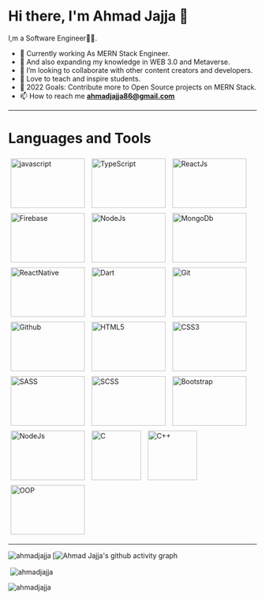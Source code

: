  # Hi there, I'm Ahmad Jajja 👋



 I,m a Software Engineer🧑‍💻.

- 🔭 Currently working As MERN Stack Engineer.
- 🌱 And also expanding my knowledge in WEB 3.0 and Metaverse.
- 👯 I’m looking to collaborate with other content creators and developers.
- 📢 Love to teach and inspire students.
- 🥅 2022 Goals: Contribute more to Open Source projects on MERN Stack.
- 📫 How to reach me **ahmadjajja86@gmail.com**

<hr/>

# Languages and Tools

 <div style="display:flex;justify-content:center;">
   <div>
             <img src="http://alfa-cyber.com/wp-content/uploads/2021/06/What-is-JavaScript.jpg"
                alt="javascript" title="Javascript" style="display: inline-block; margin: 0 auto; width: 150px; height: 100px;padding:5px">
             <img src="https://cdn.thenewstack.io/media/2022/01/10b88c68-typescript-logo.png"
                alt="TypeScript" title="TypeScript" style="display: inline-block; margin: 0 auto; width: 150px; height: 100px;padding:5px">
             <img src="https://cdn.hashnode.com/res/hashnode/image/upload/v1622008722227/ResNcwZyph.png" alt="ReactJs"
                title="ReactJs" style="display: inline-block; margin: 0 auto; width: 150px; height: 100px;padding:5px">
            <img src="https://res.cloudinary.com/practicaldev/image/fetch/s--lujt_aSx--/c_imagga_scale,f_auto,fl_progressive,h_420,q_auto,w_1000/https://dev-to-uploads.s3.amazonaws.com/i/sd35dnqzrrjhhlz93zzf.png"
                alt="Firebase" title="Firebase"
                style="display: inline-block; margin: 0 auto; width: 150px; height: 100px;padding:5px">
            <img src="https://upload.wikimedia.org/wikipedia/commons/thumb/d/d9/Node.js_logo.svg/1200px-Node.js_logo.svg.png"
                alt="NodeJs" title="NodeJs"
                style="display: inline-block; margin: 0 auto; width: 150px; height: 100px;padding:5px">
            <img src="https://webimages.mongodb.com/_com_assets/cms/kuzt9r42or1fxvlq2-Meta_Generic.png" alt="MongoDb"
                title="MongoDb" style="display: inline-block; margin: 0 auto; width: 150px; height: 100px;padding:5px">
            <img src="https://www.articlestheme.com/wp-content/uploads/2021/12/react-native-1-1.png" alt="ReactNative"
                title="ReactNative"
                style="display: inline-block; margin: 0 auto; width: 150px; height: 100px;padding:5px">
            <img src="https://www.codesansar.com/storage/app/media/seo/dart.png" alt="Dart" title="Dart"
                style="display: inline-block; margin: 0 auto; width: 150px; height: 100px;padding:5px">
            <img src="https://i.ytimg.com/vi/yZISr7LtlKQ/maxresdefault.jpg" alt="Git" title="Git"
                style="display: inline-block; margin: 0 auto; width: 150px; height: 100px;padding:5px">
            <img src="https://www.tadviser.ru/images/d/d6/Thumbnail_1650288823.jpg" alt="Github" title="Github"
                style="display: inline-block; margin: 0 auto; width: 150px; height: 100px;padding:5px">
            <img src="https://www.optasy.com/static/html5-reasons-why-your-business-7eaf51b1efbac224a826255f61b1e827.png"
                alt="HTML5" title="HTML5"
                style="display: inline-block; margin: 0 auto; width: 150px; height: 100px;padding:5px">
            <img src="https://colorlib.com/cdn-cgi/image/width=1400,height=802,fit=crop,quality=80,format=auto,onerror=redirect,metadata=none/wp-content/uploads/sites/2/creative-css3-tutorials.jpg"
                alt="CSS3" title="CSS3"
                style="display: inline-block; margin: 0 auto; width: 150px; height: 100px;padding:5px">
            <img src="https://sass-lang.com/assets/img/logos/logo-b6e1ef6e.svg" alt="SASS" title="SASS"
                style="display: inline-block; margin: 0 auto; width: 150px; height: 100px;padding:5px">
            <img src="https://cdn.iconscout.com/icon/premium/png-256-thumb/scss-3-236294.png" alt="SCSS" title="SCSS"
                style="display: inline-block; margin: 0 auto; width: 150px; height: 100px;padding:5px">
            <img src="https://mdbcdn.b-cdn.net/wp-content/uploads/2020/06/bootstrap-5.webp" alt="Bootstrap"
                title="Bootstrap"
                style="display: inline-block; margin: 0 auto; width: 150px; height: 100px;padding:5px">
            <img src="https://upload.wikimedia.org/wikipedia/commons/thumb/9/9a/Visual_Studio_Code_1.35_icon.svg/1200px-Visual_Studio_Code_1.35_icon.svg.png"
                alt="NodeJs" title="NodeJs"
                style="display: inline-block; margin: 0 auto; width: 150px; height: 100px;padding:5px">
            <img src="https://upload.wikimedia.org/wikipedia/commons/thumb/1/18/C_Programming_Language.svg/640px-C_Programming_Language.svg.png"
                alt="C" title="C"
                style="display: inline-block; margin: 0 auto; width: 100px; height: 100px;padding:5px">
            <img src="https://upload.wikimedia.org/wikipedia/commons/thumb/1/18/ISO_C%2B%2B_Logo.svg/640px-ISO_C%2B%2B_Logo.svg.png"
                alt="C++" title="C++"
                style="display: inline-block; margin: 0 auto; width: 100px; height: 100px;padding:5px">
            <img src="https://miro.medium.com/max/600/0*7zMicw-FfThCbN35.png" alt="OOP" title="OOP"
                style="display: inline-block; margin: 0 auto; width: 150px; height: 100px;padding:5px">
        </div>
    </div>

  <hr/>
  <p><img align="left" src="https://github-readme-stats.vercel.app/api/top-langs?username=ahmadjajja&show_icons=true&locale=en&layout=compact" alt="ahmadjajja" /></p>
  
  [![[Ahmad Jajja's github activity graph](https://activity-graph.herokuapp.com/graph?username=Ahmadjajja&bg_color=1d3557&color=457b9d&line=457b9d&point=e63946)](https://github.com/Ahmadjajja)
  

<p>&nbsp;<img align="center" src="https://github-readme-stats.vercel.app/api?username=ahmadjajja&show_icons=true&locale=en" alt="ahmadjajja" /></p>

<p><img align="center" src="https://github-readme-streak-stats.herokuapp.com/?user=ahmadjajja&" alt="ahmadjajja" /></p>

